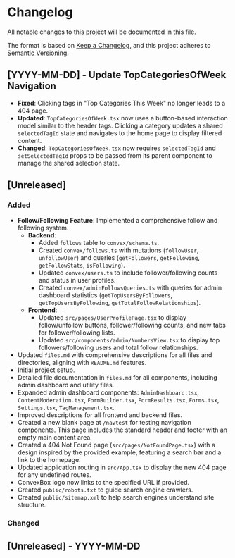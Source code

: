 # Changelog

All notable changes to this project will be documented in this file.

The format is based on [Keep a Changelog](https://keepachangelog.com/en/1.0.0/),
and this project adheres to [Semantic Versioning](https://semver.org/spec/v2.0.0.html).

## [YYYY-MM-DD] - Update TopCategoriesOfWeek Navigation

- **Fixed**: Clicking tags in "Top Categories This Week" no longer leads to a 404 page.
- **Updated**: `TopCategoriesOfWeek.tsx` now uses a button-based interaction model similar to the header tags. Clicking a category updates a shared `selectedTagId` state and navigates to the home page to display filtered content.
- **Changed**: `TopCategoriesOfWeek.tsx` now requires `selectedTagId` and `setSelectedTagId` props to be passed from its parent component to manage the shared selection state.

## [Unreleased]

### Added

- **Follow/Following Feature**: Implemented a comprehensive follow and following system.
  - **Backend**:
    - Added `follows` table to `convex/schema.ts`.
    - Created `convex/follows.ts` with mutations (`followUser`, `unfollowUser`) and queries (`getFollowers`, `getFollowing`, `getFollowStats`, `isFollowing`).
    - Updated `convex/users.ts` to include follower/following counts and status in user profiles.
    - Created `convex/adminFollowsQueries.ts` with queries for admin dashboard statistics (`getTopUsersByFollowers`, `getTopUsersByFollowing`, `getTotalFollowRelationships`).
  - **Frontend**:
    - Updated `src/pages/UserProfilePage.tsx` to display follow/unfollow buttons, follower/following counts, and new tabs for follower/following lists.
    - Updated `src/components/admin/NumbersView.tsx` to display top followers/following users and total follow relationships.
- Updated `files.md` with comprehensive descriptions for all files and directories, aligning with `README.md` features.
- Initial project setup.
- Detailed file documentation in `files.md` for all components, including admin dashboard and utility files.
- Expanded admin dashboard components: `AdminDashboard.tsx`, `ContentModeration.tsx`, `FormBuilder.tsx`, `FormResults.tsx`, `Forms.tsx`, `Settings.tsx`, `TagManagement.tsx`.
- Improved descriptions for all frontend and backend files.
- Created a new blank page at `/navtest` for testing navigation components. This page includes the standard header and footer with an empty main content area.
- Created a 404 Not Found page (`src/pages/NotFoundPage.tsx`) with a design inspired by the provided example, featuring a search bar and a link to the homepage.
- Updated application routing in `src/App.tsx` to display the new 404 page for any undefined routes.
- ConvexBox logo now links to the specified URL if provided.
- Created `public/robots.txt` to guide search engine crawlers.
- Created `public/sitemap.xml` to help search engines understand site structure.

### Changed

## [Unreleased] - YYYY-MM-DD
